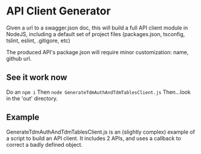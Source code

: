 # API Client Generator

Given a url to a swagger.json doc, this will build a full API client module in NodeJS, including a default set of project files (packages.json, tsconfig, tslint, eslint, .gitigore, etc)

The produced API's package.json will require minor customization: name, github url.

## See it work now

Do an `npm i`
Then `node GenerateTdmAuthAndTdmTablesClient.js`
Then...look in the 'out' directory.

## Example

GenerateTdmAuthAndTdmTablesClient.js is an (slightly complex) example of a script to build an API client. It includes 2 APIs, and uses a callback to correct a badly defined object.
